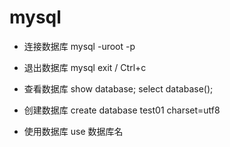 # mysql
- 连接数据库
mysql -uroot -p
- 退出数据库
mysql exit / Ctrl+c

- 查看数据库
show database;
select database();

- 创建数据库
create database test01 charset=utf8

- 使用数据库
use 数据库名

